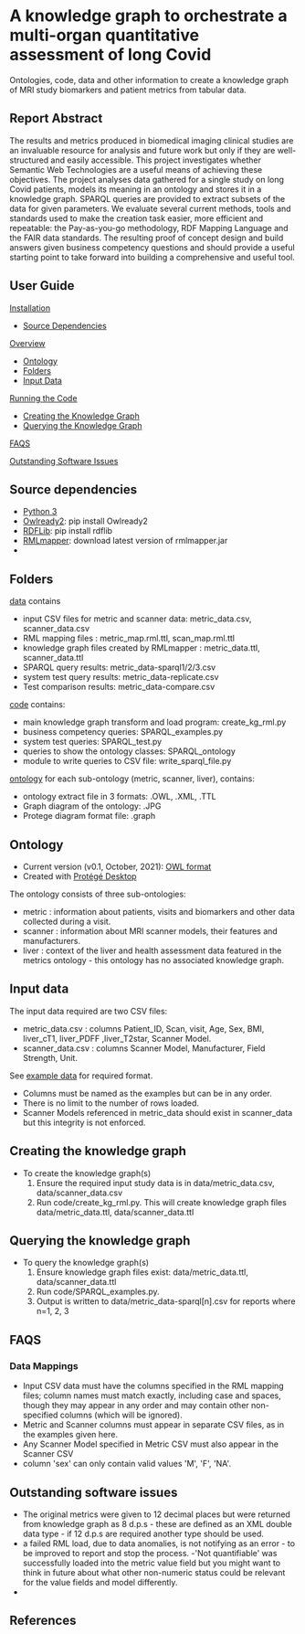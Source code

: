 # A knowledge graph to orchestrate a multi-organ quantitative assessment of long Covid
Ontologies, code, data and other information to create a knowledge graph of MRI study biomarkers and patient metrics from tabular data.
 
## Report Abstract 
The results and metrics produced in biomedical imaging clinical studies are an invaluable resource for 
analysis and future work but only if they are well-structured and easily accessible. This project 
investigates whether Semantic Web Technologies are a useful means of achieving these objectives. 
The project analyses data gathered for a single study on long Covid patients, models its meaning in an 
ontology and stores it in a knowledge graph. SPARQL queries are provided to extract subsets of the 
data for given parameters. We evaluate several current methods, tools and standards used to make the 
creation task easier, more efficient and repeatable: the Pay-as-you-go methodology, RDF Mapping 
Language and the FAIR data standards. The resulting proof of concept design and build answers 
given business competency questions and should provide a useful starting point to take forward into 
building a comprehensive and useful tool.


## User Guide
[Installation](https://github.com/JudithGrieves/City-MSc-Project#source-dependencies) 
- [Source Dependencies](https://github.com/JudithGrieves/City-MSc-Project#source-dependencies) 

[Overview](https://github.com/JudithGrieves/City-MSc-Project#ontology) 
- [Ontology](https://github.com/JudithGrieves/City-MSc-Project#ontology) 
- [Folders](https://github.com/JudithGrieves/City-MSc-Project#Folders) 
- [Input Data](https://github.com/JudithGrieves/City-MSc-Project#input-data)  

[Running the Code](https://github.com/JudithGrieves/City-MSc-Project#creating-the-knowledge-graph) 
- [Creating the Knowledge Graph](https://github.com/JudithGrieves/City-MSc-Project#creating-the-knowledge-graph) 
- [Querying the Knowledge Graph](https://github.com/JudithGrieves/City-MSc-Project#querying-the-knowledge-graph) 


[FAQS](https://github.com/JudithGrieves/City-MSc-Project#faqs)  


[Outstanding Software Issues](https://github.com/JudithGrieves/City-MSc-Project#outstanding-software-issues) 


## Source dependencies

- [Python 3](https://www.python.org/)  
- [Owlready2](https://pypi.org/project/Owlready2/): pip install Owlready2  
- [RDFLib](https://rdflib.readthedocs.io/en/stable/gettingstarted.html): pip install rdflib  
- [RMLmapper](https://github.com/RMLio/rmlmapper-java/releases/): download latest version of rmlmapper.jar 
- 
## Folders
[data](https://github.com/JudithGrieves/City-MSc-Project/tree/main/data) contains
- input CSV files for metric and scanner data: metric_data.csv, scanner_data.csv
- RML mapping files : metric_map.rml.ttl, scan_map.rml.ttl  
- knowledge graph files created by RMLmapper : metric_data.ttl, scanner_data.ttl 
- SPARQL query results: metric_data-sparql1/2/3.csv
- system test query results: metric_data-replicate.csv
- Test comparison results: metric_data-compare.csv

[code](https://github.com/JudithGrieves/City-MSc-Project/tree/main/code) contains:
- main knowledge graph transform and load program: create_kg_rml.py
- business competency queries: SPARQL_examples.py
- system test queries: SPARQL_test.py
- queries to show the ontology classes: SPARQL_ontology
- module to write queries to CSV file: write_sparql_file.py

[ontology](https://github.com/JudithGrieves/City-MSc-Project/tree/main/ontology) for each sub-ontology (metric, scanner, liver), contains:
- ontology extract file in 3 formats: .OWL, .XML, .TTL
- Graph diagram of the ontology: .JPG 
- Protege diagram format file: .graph

## Ontology
- Current version (v0.1, October, 2021): [OWL format](https://raw.githubusercontent.com/JudithGrieves/City-MSc-Project/main/ontology/ont_metric.owl)  
- Created with [Protégé Desktop](https://protege.stanford.edu/)  


The ontology consists of three sub-ontologies:
- metric : information about patients, visits and biomarkers and other data collected during a visit.
- scanner : information about MRI scanner models, their features and manufacturers.
- liver : context of the liver and health assessment data featured in the metrics ontology - this ontology has no associated knowledge graph.

## Input data
The input data required are two CSV files:
- metric_data.csv : columns Patient_ID,	Scan, visit,	Age,	Sex,	BMI,	liver_cT1, liver_PDFF	,liver_T2star, Scanner Model. 
- scanner_data.csv : columns Scanner Model, Manufacturer, Field Strength, Unit.  

See [example data](https://github.com/JudithGrieves/City-MSc-Project/tree/main/data) for required format.

-  Columns must be named as the examples but can be in any order.
-  There is no limit to the number of rows loaded.
- Scanner Models referenced in metric_data should exist in scanner_data but this integrity is not enforced.


## Creating the knowledge graph

-  To create the knowledge graph(s)
    1. Ensure the required input study data is in data/metric_data.csv, data/scanner_data.csv
    2. Run code/create_kg_rml.py.  This will create knowledge graph files data/metric_data.ttl, data/scanner_data.ttl  



## Querying the knowledge graph

- To query the knowledge graph(s)
    1.  Ensure knowledge graph files exist: data/metric_data.ttl, data/scanner_data.ttl
    2.  Run code/SPARQL_examples.py.  
    3.  Output is written to data/metric_data-sparql[n].csv for reports where n=1, 2, 3


## FAQS

### Data Mappings
- Input CSV data must have the columns specified in the RML mapping files; column names must match exactly, including case and spaces, though they may appear in any order and may contain other non-specified columns (which will be ignored).
-  Metric and Scanner columns must appear in separate CSV files, as in the examples given here. 
-  Any Scanner Model specified in Metric CSV must also appear in the Scanner CSV
-  column 'sex' can only contain valid values 'M', 'F', 'NA'.

## Outstanding software issues

- The original metrics were given to 12 decimal places but were returned from knowledge graph as 8 d.p.s - these are defined as an XML double data type - if 12 d.p.s are required another type should be used.
- a failed RML load, due to data anomalies, is not notifying as an error - to be improved to report and stop the process.
-'Not quantifiable' was successfully loaded into the metric value field but you might want to think in future about what other non-numeric status could be relevant for the value fields and model differently.
- 
## References
